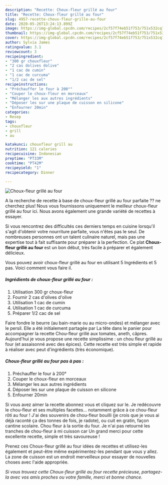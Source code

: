 ```yaml
---
description: "Recette: Choux-fleur grillé au four"
title: "Recette: Choux-fleur grillé au four"
slug: 4957-recette-choux-fleur-grille-au-four
date: 2020-05-26T13:24:13.899Z
image: https://img-global.cpcdn.com/recipes/2cf57f74eb51f753/751x532cq70/choux-fleur-grille-au-four-photo-principale-de-la-recette.jpg
thumbnail: https://img-global.cpcdn.com/recipes/2cf57f74eb51f753/751x532cq70/choux-fleur-grille-au-four-photo-principale-de-la-recette.jpg
cover: https://img-global.cpcdn.com/recipes/2cf57f74eb51f753/751x532cq70/choux-fleur-grille-au-four-photo-principale-de-la-recette.jpg
author: Sylvia James
ratingvalue: 3.1
reviewcount: 3
recipeingredient:
- "300 gr chouxfleur"
- "2 cas dolives dolive"
- "1 cac de cumin"
- "1 cac de curcuma"
- "1/2 cac de sel"
recipeinstructions:
- "Préchauffer le four à 200°"
- "Couper le choux-fleur en morceaux"
- "Mélanger les aux autres ingrédients"
- "Déposer les sur une plaque de cuisson en silicone"
- "Enfourner 20min"
categories:
- Resep
tags:
- chouxfleur
- grill
- au

katakunci: chouxfleur grill au 
nutrition: 121 calories
recipecuisine: Indonesian
preptime: "PT33M"
cooktime: "PT42M"
recipeyield: "1"
recipecategory: Dinner

---
```



![Choux-fleur grillé au four](https://img-global.cpcdn.com/recipes/2cf57f74eb51f753/751x532cq70/choux-fleur-grille-au-four-photo-principale-de-la-recette.jpg)

A la recherche de recette à base de choux-fleur grillé au four parfaite ?? ne cherchez plus! Nous vous fournissons uniquement le meilleur choux-fleur grillé au four ici. Nous avons également une grande variété de recettes à essayer.

Si vous rencontrez des difficultés ces derniers temps en cuisine lorsqu'il s'agit d'obtenir votre nourriture parfaite, vous n'êtes pas le seul. De nombreuses personnes ont un talent culinaire naturel, mais pas une expertise tout à fait suffisante pour préparer à la perfection. Ce plat <strong> Choux-fleur grillé au four </strong> est un bon début, très facile à préparer et également délicieux.

<!--inarticleads1-->

Vous pouvez avoir choux-fleur grillé au four en utilisant 5 Ingrédients et 5 pas. Voici comment vous faire il.

##### Ingrédients de choux-fleur grillé au four :

1. Utilisation 300 gr choux-fleur
1. Fournir 2 cas d&#39;olives d&#39;olive
1. Utilisation 1 cac de cumin
1. Utilisation 1 cac de curcuma
1. Préparer 1/2 cac de sel


Faire fondre le beurre (au bain-marie ou au micro-ondes) et mélanger avec le persil. Elle a été initialement partagée par La tête dans le panier pour accompagner la recette Chou-fleur grillé aux tomates, aneth, câpres. Aujourd&#39;hui je vous propose une recette simplissime : un chou fleur grillé au four (et assaisonné avec des épices). Cette recette est très simple et rapide à réaliser avec peut d&#39;ingrédients (très économique). 

<!--inarticleads2-->

##### Choux-fleur grillé au four pas à pas :

1. Préchauffer le four à 200°
1. Couper le choux-fleur en morceaux
1. Mélanger les aux autres ingrédients
1. Déposer les sur une plaque de cuisson en silicone
1. Enfourner 20min


Si vous avez aimer la recette abonnez vous et cliquez sur le. Je redécouvre le chou-fleur et ses multiples facettes… notamment grâce à ce chou-fleur rôti au four ! J&#39;ai des souvenirs de chou-fleur bouilli (je crois que je vous ai déjà raconté ça des tonnes de fois, je radote), ou cuit en gratin, façon cantine scolaire. Chou fleur à la sortie du four. Je n&#39;ai pas retourné les tranches de chou-fleur à mi cuisson car Un grand merci pour cette excellente recette, simple et très savoureuse ! 

<!--inarticleads1-->

<p>
Prenez ces Choux-fleur grillé au four idées de recettes et utilisez-les également et peut-être même expérimentez-les pendant que vous y allez. La zone de cuisson est un endroit merveilleux pour essayer de nouvelles choses avec l'aide appropriée.
</p>

<p>
<i>Si vous trouvez cette Choux-fleur grillé au four recette précieuse, partagez-la avec vos amis proches ou votre famille, merci et bonne chance.</i>
</p>
